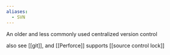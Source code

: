 ```yaml
---
aliases:
  - SVN
---
```

An older and less commonly used centralized version control

also see [[git]], and [[Perforce]]
supports [[source control lock]]